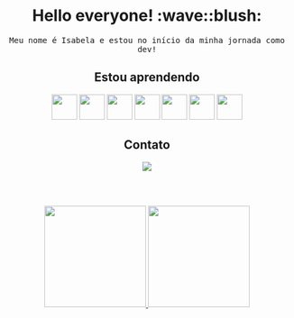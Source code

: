 <h1 align='center'> Hello everyone! :wave::blush:</h1>
<samp>
<p align='center'> Meu nome é Isabela e estou no início da minha jornada como dev! </p>
</samp>
  
<h2 align="center"> Estou aprendendo </h2>

<div align="center" style="display: inline_block">
<img src="https://cdn.jsdelivr.net/gh/devicons/devicon/icons/html5/html5-original.svg" width="45" height="45"/> <img src="https://cdn.jsdelivr.net/gh/devicons/devicon/icons/css3/css3-original.svg" width="45" height="45"/> <img src="https://cdn.jsdelivr.net/gh/devicons/devicon/icons/git/git-original.svg" width="45" height="45"/> <img src="https://cdn.jsdelivr.net/gh/devicons/devicon/icons/c/c-plain.svg" width="45" height="45"/> <img src="https://cdn.jsdelivr.net/gh/devicons/devicon/icons/java/java-original.svg" width="45" height="45"/> <img src="https://cdn.jsdelivr.net/gh/devicons/devicon/icons/javascript/javascript-original.svg" width="45" height="45"/> <img src="https://cdn.jsdelivr.net/gh/devicons/devicon/icons/mysql/mysql-original-wordmark.svg" width="45" height="45"/>
          
</div>       

<h2 align="center"> Contato </h2>
<div align="center">
<a href="https://www.linkedin.com/in/isabelamad" target="_blank"><img src="https://img.shields.io/badge/-LinkedIn-%230077B5?style=for-the-badge&logo=linkedin&logoColor=white" target="_blank"></a>   
</div>
          
<br><br>
<div align="center">
  <a href="https://github.com/bela-mad">
  <img height="180em" src="https://github-readme-stats.vercel.app/api?username=bela-mad&show_icons=true&theme=cobalt&include_all_commits=true&count_private=true"/>
  <img height="180em" src="https://github-readme-stats.vercel.app/api/top-langs/?username=bela-mad&layout=compact&langs_count=7&theme=cobalt"/>
</div>
